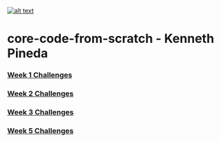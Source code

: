 <a href="https://www.core-code.io/">

![alt text](https://uploads-ssl.webflow.com/5eb2f56932c3562feab232e3/5f73550d00249e7e96c9f3de_Logo.png 'corecodeio')

</a>

# core-code-from-scratch - Kenneth Pineda


### [Week 1 Challenges](https://github.com/kennethpHN/core-code-from-scratch/tree/main/week1)
### [Week 2 Challenges](https://github.com/kennethpHN/core-code-from-scratch/tree/main/week2)
### [Week 3 Challenges](https://github.com/kennethpHN/core-code-from-scratch/tree/main/week3)
### [Week 5 Challenges](https://github.com/kennethpHN/core-code-from-scratch/tree/main/week5)


